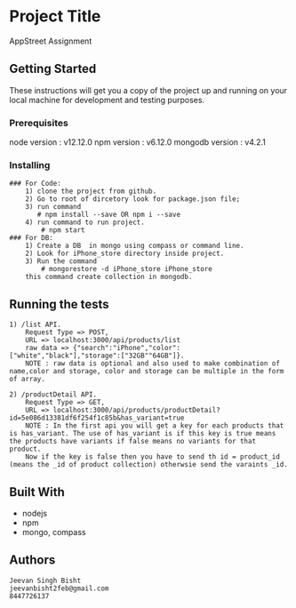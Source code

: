 # Project Title

AppStreet Assignment

## Getting Started

These instructions will get you a copy of the project up and running on your local machine for development and testing purposes.

### Prerequisites

node version : v12.12.0
npm version : v6.12.0
mongodb version : v4.2.1


### Installing
    ### For Code:
        1) clone the project from github.
        2) Go to root of dircetory look for package.json file;
        3) run command 
           # npm install --save OR npm i --save
        4) run command to run project.
            # npm start 
    ### For DB:
        1) Create a DB  in mongo using compass or command line.
        2) Look for iPhone_store directory inside project.
        3) Run the command 
            # mongorestore -d iPhone_store iPhone_store
        this command create collection in mongodb.


## Running the tests
    1) /list API.
        Request Type => POST,
        URL => localhost:3000/api/products/list
        raw data => {"search":"iPhone","color":["white","black"],"storage":["32GB""64GB"]}.
        NOTE : raw data is optional and also used to make combination of name,color and storage, color and storage can be multiple in the form of array.

    2) /productDetail API.
        Request Type => GET,
        URL => localhost:3000/api/products/productDetail?id=5e086d13381df6f254f1c85b&has_variant=true
        NOTE : In the first api you will get a key for each products that is has_variant. The use of has_variant is if this key is true means the products have variants if false means no variants for that product.
        Now if the key is false then you have to send th id = product_id (means the _id of product collection) otherwsie send the varaints _id. 
        


## Built With

* nodejs
* npm
* mongo, compass

 

## Authors

    Jeevan Singh Bisht
    jeevanbisht2feb@gmail.com
    8447726137

